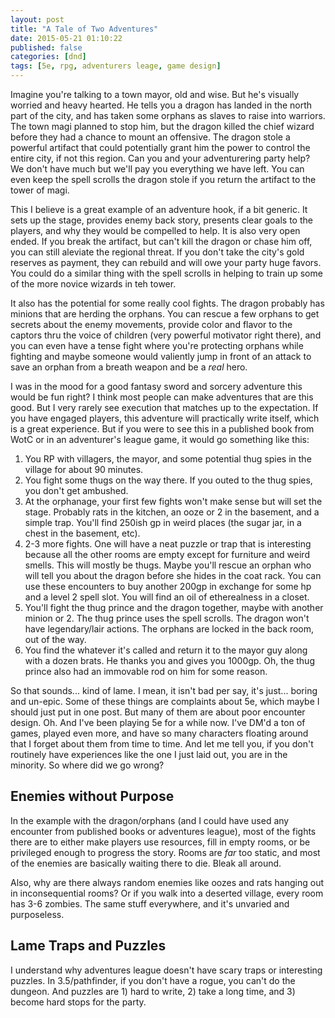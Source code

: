 ```yaml
---
layout: post
title: "A Tale of Two Adventures"
date: 2015-05-21 01:10:22
published: false
categories: [dnd]
tags: [5e, rpg, adventurers leage, game design]
---
```


Imagine you're talking to a town mayor, old and wise. But he's visually worried and heavy hearted. He tells you a dragon has landed in the north part of the city, and has taken some orphans as slaves to raise into warriors. The town magi planned to stop him, but the dragon killed the chief wizard before they had a chance to mount an offensive. The dragon stole a powerful artifact that could potentially grant him the power to control the entire city, if not this region. Can you and your adventurering party help? We don't have much but we'll pay you everything we have left. You can even keep the spell scrolls the dragon stole if you return the artifact to the tower of magi.

This I believe is a great example of an adventure hook, if a bit generic. It sets up the stage, provides enemy back story, presents clear goals to the players, and why they would be compelled to help. It is also very open ended. If you break the artifact, but can't kill the dragon or chase him off, you can still aleviate the regional threat. If you don't take the city's gold reserves as payment, they can rebuild and will owe your party huge favors. You could do a similar thing with the spell scrolls in helping to train up some of the more novice wizards in teh tower. 

It also has the potential for some really cool fights. The dragon probably has minions that are herding the orphans. You can rescue a few orphans to get secrets about the enemy movements, provide color and flavor to the captors thru the voice of children (very powerful motivator right there), and you can even have a tense fight where you're protecting orphans while fighting and maybe someone would valiently jump in front of an attack to save an orphan from a breath weapon and be a *real* hero.

I was in the mood for a good fantasy sword and sorcery adventure this would be fun right? I think most people can make adventures that are this good. But I very rarely see execution that matches up to the expectation. If you have engaged players, this adventure will practically write itself, which is a great experience. But if you were to see this in a published book from WotC or in an adventurer's league game, it would go something like this:

1) You RP with villagers, the mayor, and some potential thug spies in the village for about 90 minutes.
2) You fight some thugs on the way there. If you outed to the thug spies, you don't get ambushed.
3) At the orphanage, your first few fights won't make sense but will set the stage. Probably rats in the kitchen, an ooze or 2 in the basement, and a simple trap. You'll find 250ish gp in weird places (the sugar jar, in a chest in the basement, etc).
4) 2-3 more fights. One will have a neat puzzle or trap that is interesting because all the other rooms are empty except for furniture and weird smells. This will mostly be thugs. Maybe you'll rescue an orphan who will tell you about the dragon before she hides in the coat rack. You can use these encounters to buy another 200gp in exchange for some hp and a level 2 spell slot. You will find an oil of etherealness in a closet.
5) You'll fight the thug prince and the dragon together, maybe with another minion or 2. The thug prince uses the spell scrolls. The dragon won't have legendary/lair actions. The orphans are locked in the back room, out of the way.
6) You find the whatever it's called and return it to the mayor guy along with a dozen brats. He thanks you and gives you 1000gp. Oh, the thug prince also had an immovable rod on him for some reason.

So that sounds... kind of lame. I mean, it isn't bad per say, it's just... boring and un-epic. Some of these things are complaints about 5e, which maybe I should just put in one post. But many of them are about poor encounter design. Oh. And I've been playing 5e for a while now. I've DM'd a ton of games, played even more, and have so many characters floating around that I forget about them from time to time. And let me tell you, if you don't routinely have experiences like the one I just laid out, you are in the minority. So where did we go wrong?


Enemies without Purpose
-----------------------

In the example with the dragon/orphans (and I could have used any encounter from published books or adventures league), most of the fights there are to either make players use resources, fill in empty rooms, or be privileged enough to progress the story. Rooms are _far_ too static, and most of the enemies are basically waiting there to die. Bleak all around.

Also, why are there always random enemies like oozes and rats hanging out in inconsequential rooms? Or if you walk into a deserted village, every room has 3-6 zombies. The same stuff everywhere, and it's unvaried and purposeless. 


Lame Traps and Puzzles
----------------------

I understand why adventures league doesn't have scary traps or interesting puzzles. In 3.5/pathfinder, if you don't have a rogue, you can't do the dungeon. And puzzles are 1) hard to write, 2) take a long time, and 3) become hard stops for the party. 